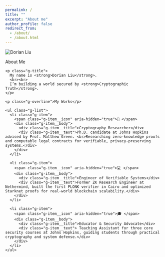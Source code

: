 ```yaml
---
permalink: /
title: ""
excerpt: "About me"
author_profile: false
redirect_from:
  - /about/
  - /about.html
---
```


<!-- Split Layout: Left Image | Right Content -->
<section class="g-split">
  <div class="g-split__media">
    <img src="/dorianliu-homepage/images/placeholder_400x600.png" alt="Dorian Liu">
  </div>

  <div class="g-split__content">
    <p class="g-overline">About Me</p>

    <p class="g-title">
      My name is <strong>Dorian Liu</strong>.
      <br><br>
      I’m building a world secured by <strong>Cryptographic Truth</strong>.
    </p>

    <p class="g-overline">My Works</p>

    <ul class="g-list">
      <li class="g-item">
        <span class="g-item__icon" aria-hidden="true">🔐 </span>
        <div class="g-item__body">
          <div class="g-item__title">Cryptography Researcher</div>
          <div class="g-item__text">Ph.D. candidate at Johns Hopkins advised by Prof. Matthew Green. <br>Researching zero-knowledge proofs and computable legal contracts for verifiable, privacy-preserving systems.</div>
        </div>
      </li>

      <li class="g-item">
        <span class="g-item__icon" aria-hidden="true">💻 </span>
        <div class="g-item__body">
          <div class="g-item__title">Engineer of Verifiable Systems</div>
          <div class="g-item__text">Former ZK Research Engineer at Nethermind, built the first PLONK verifier in Cairo and optimized Starknet proofs for real-world blockchain scalability.</div>
        </div>
      </li>

      <li class="g-item">
        <span class="g-item__icon" aria-hidden="true">🎓 </span>
        <div class="g-item__body">
          <div class="g-item__title">Educator & Security Advocate</div>
          <div class="g-item__text"> Teaching Assistant for three core security courses at Johns Hopkins, guiding students through practical cryptography and system defense.</div>
        </div>
      </li>
    </ul>

  </div>
</section>
